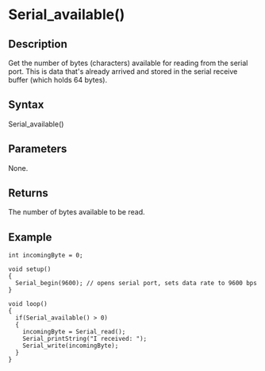 # Serial\_available() #

## Description ##
Get the number of bytes (characters) available for reading from the serial port. This is data that's already arrived and stored in the serial receive buffer (which holds 64 bytes).

## Syntax ##
Serial\_available()

## Parameters ##
None.

## Returns ##
The number of bytes available to be read.

## Example ##
```
int incomingByte = 0;

void setup()
{
  Serial_begin(9600); // opens serial port, sets data rate to 9600 bps
}

void loop()
{
  if(Serial_available() > 0)
  {
    incomingByte = Serial_read();
    Serial_printString("I received: ");
    Serial_write(incomingByte);
  }
}
```